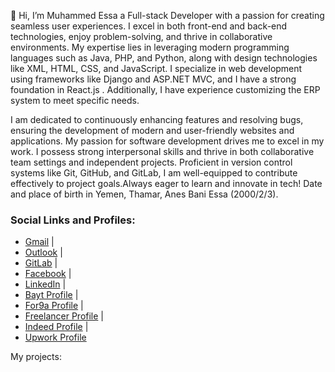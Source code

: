 👋 Hi, I’m Muhammed Essa a Full-stack Developer with a passion for creating seamless user experiences. I excel in both front-end and back-end technologies, enjoy problem-solving, and thrive in collaborative environments. My expertise lies in leveraging modern programming languages such as Java, PHP, and Python, along with design technologies like XML, HTML, CSS, and JavaScript. I specialize in web development using frameworks like Django and ASP.NET MVC, and I have a strong foundation in React.js . Additionally, I have experience customizing the ERP system to meet specific needs.

I am dedicated to continuously enhancing features and resolving bugs, ensuring the development of modern and user-friendly websites and applications. My passion for software development drives me to excel in my work. I possess strong interpersonal skills and thrive in both collaborative team settings and independent projects. Proficient in version control systems like Git, GitHub, and GitLab, I am well-equipped to contribute effectively to project goals.Always eager to learn and innovate in tech!
Date and place of birth in Yemen, Thamar, Anes Bani Essa  (2000/2/3).


### Social Links and Profiles:
- [Gmail](mailto:your-email@gmail.com) |
- [Outlook](mailto:your-email@outlook.com) |
- [GitLab](https://gitlab.com/your-profile) |
- [Facebook](https://facebook.com/your-profile) |
- [LinkedIn](https://linkedin.com/in/your-profile) |
- [Bayt Profile](https://bayt.com/en/profile/your-profile) |
- [For9a Profile](https://for9a.com/en/user/your-profile) |
- [Freelancer Profile](https://www.freelancer.com/u/your-profile) |
- [Indeed Profile](https://www.indeed.com/myaccount) |
- [Upwork Profile](https://www.upwork.com/freelancers/~your-profile)



My projects:
